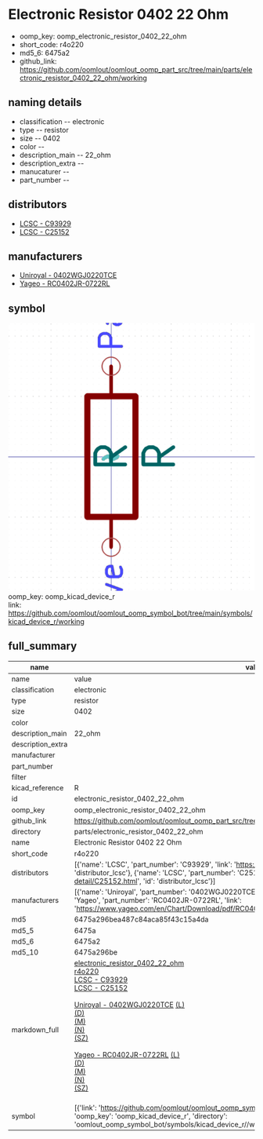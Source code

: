 # Electronic Resistor 0402 22 Ohm

  
* oomp_key: oomp_electronic_resistor_0402_22_ohm 
* short_code: r4o220
* md5_6: 6475a2  
* github_link: https://github.com/oomlout/oomlout_oomp_part_src/tree/main/parts/electronic_resistor_0402_22_ohm/working  
## naming details
* classification -- electronic
* type -- resistor
* size -- 0402
* color -- 
* description_main -- 22_ohm
* description_extra -- 
* manucaturer -- 
* part_number -- 

## distributors
* [LCSC - C93929](https://lcsc.com/product-detail/C93929.html)  
* [LCSC - C25152](https://lcsc.com/product-detail/C25152.html)  

## manufacturers
* [Uniroyal - 0402WGJ0220TCE]()  
* [Yageo - RC0402JR-0722RL](https://www.yageo.com/en/Chart/Download/pdf/RC0402JR-0722RL)  

## symbol

![](symbol/0/working/working_600.png)  
oomp_key: oomp_kicad_device_r  
link: https://github.com/oomlout/oomlout_oomp_symbol_bot/tree/main/symbols/kicad_device_r/working  


## full_summary
| name | value | 
| --- | --- | 
| name | value | 
| classification | electronic | 
| type | resistor | 
| size | 0402 | 
| color |  | 
| description_main | 22_ohm | 
| description_extra |  | 
| manufacturer |  | 
| part_number |  | 
| filter |  | 
| kicad_reference | R | 
| id | electronic_resistor_0402_22_ohm | 
| oomp_key | oomp_electronic_resistor_0402_22_ohm | 
| github_link | https://github.com/oomlout/oomlout_oomp_part_src/tree/main/parts/electronic_resistor_0402_22_ohm/working | 
| directory | parts/electronic_resistor_0402_22_ohm | 
| name | Electronic Resistor 0402 22 Ohm | 
| short_code | r4o220 | 
| distributors | [{'name': 'LCSC', 'part_number': 'C93929', 'link': 'https://lcsc.com/product-detail/C93929.html', 'id': 'distributor_lcsc'}, {'name': 'LCSC', 'part_number': 'C25152', 'link': 'https://lcsc.com/product-detail/C25152.html', 'id': 'distributor_lcsc'}] | 
| manufacturers | [{'name': 'Uniroyal', 'part_number': '0402WGJ0220TCE', 'link': '', 'id': 'manufacturer_uniroyal'}, {'name': 'Yageo', 'part_number': 'RC0402JR-0722RL', 'link': 'https://www.yageo.com/en/Chart/Download/pdf/RC0402JR-0722RL', 'id': 'manufacturer_yageo'}] | 
| md5 | 6475a296bea487c84aca85f43c15a4da | 
| md5_5 | 6475a | 
| md5_6 | 6475a2 | 
| md5_10 | 6475a296be | 
| markdown_full | [electronic_resistor_0402_22_ohm](https://github.com/oomlout/oomlout_oomp_part_src/tree/main/parts/electronic_resistor_0402_22_ohm/working)<br>[r4o220](https://github.com/oomlout/oomlout_oomp_part_src/tree/main/parts/electronic_resistor_0402_22_ohm/working)<br>[LCSC - C93929<br>](https://lcsc.com/product-detail/C93929.html)[LCSC - C25152<br>](https://lcsc.com/product-detail/C25152.html)<br>[Uniroyal - 0402WGJ0220TCE]() [(L)<br>](https://www.lcsc.com/search?q=0402WGJ0220TCE)[(D)<br>](https://www.digikey.com/en/products?,keywords=0402WGJ0220TCE)[(M)<br>](https://www.mouser.com/Search/Refine?Keyword=0402WGJ0220TCE)[(N)<br>](https://www.newark.com/search?st=0402WGJ0220TCE)[(SZ)<br>](https://so.szlcsc.com/global.html?k=0402WGJ0220TCE)<br>[Yageo - RC0402JR-0722RL](https://www.yageo.com/en/Chart/Download/pdf/RC0402JR-0722RL) [(L)<br>](https://www.lcsc.com/search?q=RC0402JR-0722RL)[(D)<br>](https://www.digikey.com/en/products?,keywords=RC0402JR-0722RL)[(M)<br>](https://www.mouser.com/Search/Refine?Keyword=RC0402JR-0722RL)[(N)<br>](https://www.newark.com/search?st=RC0402JR-0722RL)[(SZ)<br>](https://so.szlcsc.com/global.html?k=RC0402JR-0722RL)<br> | 
| symbol | [{'link': 'https://github.com/oomlout/oomlout_oomp_symbol_bot/tree/main/symbols/kicad_device_r', 'oomp_key': 'oomp_kicad_device_r', 'directory': 'oomlout_oomp_symbol_bot/symbols/kicad_device_r//working/working.kicad_sym'}] | 
